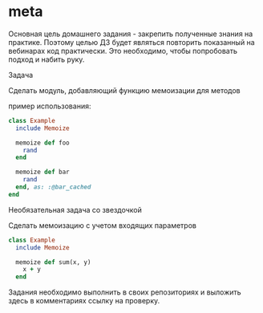 # meta
Основная цель домашнего задания - закрепить полученные знания на практике. Поэтому целью ДЗ будет являться повторить показанный на вебинарах код практически. Это необходимо, чтобы попробовать подход и набить руку.

Задача

Сделать модуль, добавляющий функцию мемоизации для методов

пример использования:

```ruby
class Example
  include Memoize

  memoize def foo
    rand
  end

  memoize def bar
    rand
  end, as: :@bar_cached
end
```

Необязательная задача со звездочкой

Сделать мемоизацию с учетом входящих параметров
```ruby
class Example
  include Memoize

  memoize def sum(x, y)
    x + y
  end
```


Задания необходимо выполнить в своих репозиториях и выложить здесь в комментариях ссылку на проверку.
